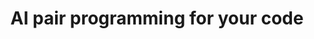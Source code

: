 ---
title: 'AI pair programming for your code'
description: AI-powered coding assistants like GitHub Copilot know Ballerina. Ballerina knows healthcare. Why do all the work? Let AI do at least half of it for you! 
image: 'images/health-ai-pair-programming.png'
---